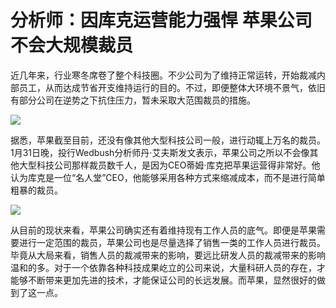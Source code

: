# 分析师：因库克运营能力强悍 苹果公司不会大规模裁员

近几年来，行业寒冬席卷了整个科技圈。不少公司为了维持正常运转，开始裁减内部员工，从而达成节省开支维持运行的目的。不过，即便整体大环境不景气，依旧有部分公司在逆势之下抗住压力，暂未采取大范围裁员的措施。

![](https://inews.gtimg.com/newsapp_bt/0/15636877061/1000)

据悉，苹果截至目前，还没有像其他大型科技公司一般，进行动辄上万名的裁员。1月31日晚，投行Wedbush分析师丹·艾夫斯发文表示，苹果公司之所以不会像其他大型科技公司那样裁员数千人，是因为CEO蒂姆·库克把苹果运营得非常好。他认为库克是一位“名人堂”CEO，他能够采用各种方式来缩减成本，而不是进行简单粗暴的裁员。

![](https://inews.gtimg.com/newsapp_bt/0/15636877063/1000)

从目前的现状来看，苹果公司确实还有着维持现有工作人员的底气。即便是苹果需要进行一定范围的裁员，苹果公司也是尽量选择了销售一类的工作人员进行裁员。毕竟从大局来看，销售人员的裁减带来的影响，要远比研发人员的裁减带来的影响温和的多。对于一个依靠各种科技成果屹立的公司来说，大量科研人员的存在，才能够不断带来更加先进的技术，才能保证公司的长远发展。而苹果，显然很好的做到了这一点。


